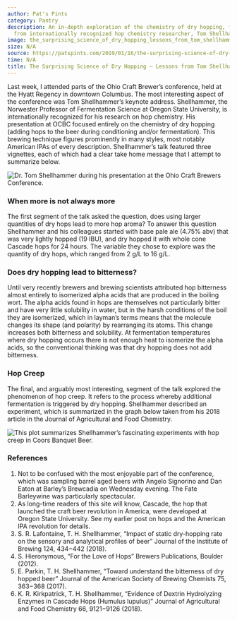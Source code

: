 ```yaml
---
author: Pat's Pints
category: Pantry
description: An in-depth exploration of the chemistry of dry hopping, featuring insights
  from internationally recognized hop chemistry researcher, Tom Shellhammer.
image: the_surprising_science_of_dry_hopping_lessons_from_tom_shellhammer.jpg
size: N/A
source: https://patspints.com/2019/01/16/the-surprising-science-of-dry-hopping-lessons-from-tom-shellhammer/
time: N/A
title: The Surprising Science of Dry Hopping – Lessons from Tom Shellhammer
---
```

Last week, I attended parts of the Ohio Craft Brewer’s conference, held at the Hyatt Regency in downtown Columbus. The most interesting aspect of the conference was Tom Shellhammer’s keynote address. Shellhammer, the Norwester Professor of Fermentation Science at Oregon State University, is internationally recognized for his research on hop chemistry. His presentation at OCBC focused entirely on the chemistry of dry hopping (adding hops to the beer during conditioning and/or fermentation). This brewing technique figures prominently in many styles, most notably American IPAs of every description. Shellhammer’s talk featured three vignettes, each of which had a clear take home message that I attempt to summarize below.

![Dr. Tom Shellhammer during his presentation at the Ohio Craft Brewers Conference.](tom-shellhammer.jpg)

### When more is not always more

The first segment of the talk asked the question, does using larger quantities of dry hops lead to more hop aroma? To answer this question Shellhammer and his colleagues started with base pale ale (4.75% abv) that was very lightly hopped (19 IBU), and dry hopped it with whole cone Cascade hops for 24 hours. The variable they chose to explore was the quantity of dry hops, which ranged from 2 g/L to 16 g/L. 

### Does dry hopping lead to bitterness?

Until very recently brewers and brewing scientists attributed hop bitterness almost entirely to isomerized alpha acids that are produced in the boiling wort. The alpha acids found in hops are themselves not particularly bitter and have very little solubility in water, but in the harsh conditions of the boil they are isomerized, which in layman’s terms means that the molecule changes its shape (and polarity) by rearranging its atoms. This change increases both bitterness and solubility. At fermentation temperatures where dry hopping occurs there is not enough heat to isomerize the alpha acids, so the conventional thinking was that dry hopping does not add bitterness. 

### Hop Creep

The final, and arguably most interesting, segment of the talk explored the phenomenon of hop creep. It refers to the process whereby additional fermentation is triggered by dry hopping. Shellhammer described an experiment, which is summarized in the graph below taken from his 2018 article in the Journal of Agricultural and Food Chemistry.

![This plot summarizes Shellhammer’s fascinating experiments with hop creep in Coors Banquet Beer.](hop-creep-shellhammer.jpg)

### References

1. Not to be confused with the most enjoyable part of the conference, which was sampling barrel aged beers with Angelo Signorino and Dan Eaton at Barley’s Brewcadia on Wednesday evening. The Fate Barleywine was particularly spectacular.
2. As long-time readers of this site will know, Cascade, the hop that launched the craft beer revolution in America, were developed at Oregon State University. See my earlier post on hops and the American IPA revolution for details.
3. S. R. Lafontaine, T. H. Shellhammer, “Impact of static dry-hopping rate on the sensory and analytical profiles of beer” Journal of the Institute of Brewing 124, 434−442 (2018).
4. S. Hieronymous, “For the Love of Hops” Brewers Publications, Boulder (2012).
5. E. Parkin, T. H. Shellhammer, “Toward understand the bitterness of dry hopped beer” Journal of the American Society of Brewing Chemists 75, 363−368 (2017).
6. K. R. Kirkpatrick, T. H. Shellhammer, “Evidence of Dextrin Hydrolyzing Enzymes in Cascade Hops (Humulus lupulus)” Journal of Agricultural and Food Chemistry 66, 9121−9126 (2018).